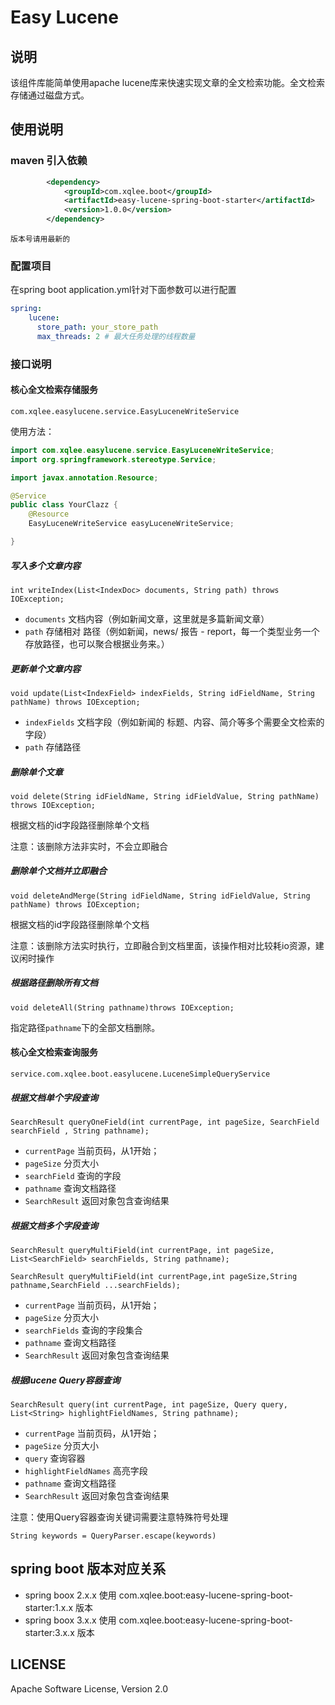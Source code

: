 # Easy Lucene

## 说明
该组件库能简单使用apache lucene库来快速实现文章的全文检索功能。全文检索存储通过磁盘方式。

## 使用说明

### maven 引入依赖
````xml
        <dependency>
            <groupId>com.xqlee.boot</groupId>
            <artifactId>easy-lucene-spring-boot-starter</artifactId>
            <version>1.0.0</version>
        </dependency>
````
`版本号请用最新的`

### 配置项目
在spring boot application.yml针对下面参数可以进行配置
````yaml
spring:
    lucene:
      store_path: your_store_path
      max_threads: 2 # 最大任务处理的线程数量
````

### 接口说明

#### 核心全文检索存储服务
`com.xqlee.easylucene.service.EasyLuceneWriteService`

使用方法：

```java
import com.xqlee.easylucene.service.EasyLuceneWriteService;
import org.springframework.stereotype.Service;

import javax.annotation.Resource;

@Service
public class YourClazz {
    @Resource
    EasyLuceneWriteService easyLuceneWriteService;

}
```
##### 写入多个文章内容
`int writeIndex(List<IndexDoc> documents, String path) throws IOException;`
- `documents` 文档内容（例如新闻文章，这里就是多篇新闻文章）
- `path` 存储相对 路径（例如新闻，news/ 报告 - report，每一个类型业务一个存放路径，也可以聚合根据业务来。）

##### 更新单个文章内容
`void update(List<IndexField> indexFields, String idFieldName, String pathName) throws IOException;`

- `indexFields` 文档字段（例如新闻的 标题、内容、简介等多个需要全文检索的字段）
- `path` 存储路径
##### 删除单个文章
`void delete(String idFieldName, String idFieldValue, String pathName) throws IOException;`

根据文档的id字段路径删除单个文档

注意：该删除方法非实时，不会立即融合
##### 删除单个文档并立即融合
`void deleteAndMerge(String idFieldName, String idFieldValue, String pathName) throws IOException;`

根据文档的id字段路径删除单个文档

注意：该删除方法实时执行，立即融合到文档里面，该操作相对比较耗io资源，建议闲时操作

##### 根据路径删除所有文档
`void deleteAll(String pathname)throws IOException;`

指定路径`pathname`下的全部文档删除。

#### 核心全文检索查询服务
`service.com.xqlee.boot.easylucene.LuceneSimpleQueryService`

##### 根据文档单个字段查询
`SearchResult queryOneField(int currentPage, int pageSize, SearchField searchField ,
String pathname);`

- `currentPage` 当前页码，从1开始；
- `pageSize` 分页大小
- `searchField` 查询的字段
- `pathname` 查询文档路径
- `SearchResult` 返回对象包含查询结果

##### 根据文档多个字段查询
`SearchResult queryMultiField(int currentPage, int pageSize, List<SearchField> searchFields, String pathname);`

`SearchResult queryMultiField(int currentPage,int pageSize,String pathname,SearchField ...searchFields);`

- `currentPage` 当前页码，从1开始；
- `pageSize` 分页大小
- `searchFields` 查询的字段集合
- `pathname` 查询文档路径
- `SearchResult` 返回对象包含查询结果

##### 根据lucene Query容器查询
`SearchResult query(int currentPage, int pageSize, Query query, List<String> highlightFieldNames, String pathname);`

- `currentPage` 当前页码，从1开始；
- `pageSize` 分页大小
- `query` 查询容器
- `highlightFieldNames` 高亮字段
- `pathname` 查询文档路径
- `SearchResult` 返回对象包含查询结果

注意：使用Query容器查询关键词需要注意特殊符号处理 

`String keywords = QueryParser.escape(keywords)`

## spring boot 版本对应关系
- spring boox 2.x.x 使用 com.xqlee.boot:easy-lucene-spring-boot-starter:1.x.x 版本
- spring boox 3.x.x 使用 com.xqlee.boot:easy-lucene-spring-boot-starter:3.x.x 版本


## LICENSE
Apache Software License, Version 2.0